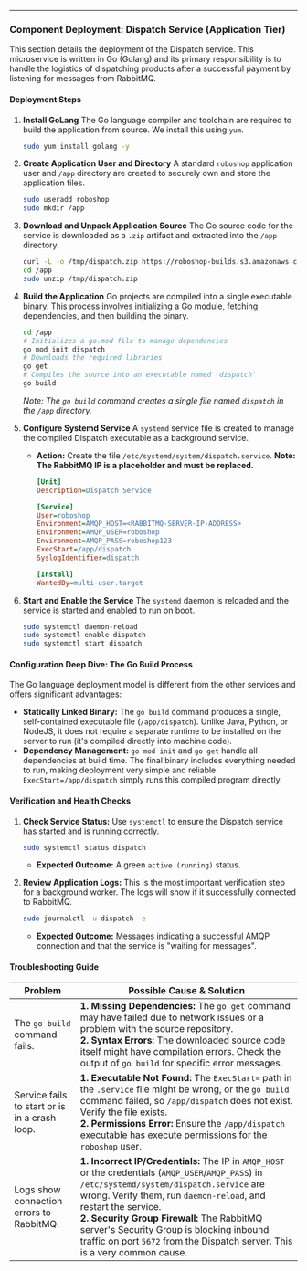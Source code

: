 ---

### Component Deployment: Dispatch Service (Application Tier)

This section details the deployment of the Dispatch service. This microservice is written in Go (Golang) and its primary responsibility is to handle the logistics of dispatching products after a successful payment by listening for messages from RabbitMQ.

#### Deployment Steps

1.  **Install GoLang**
    The Go language compiler and toolchain are required to build the application from source. We install this using `yum`.
    ```sh
    sudo yum install golang -y
    ```

2.  **Create Application User and Directory**
    A standard `roboshop` application user and `/app` directory are created to securely own and store the application files.
    ```sh
    sudo useradd roboshop
    sudo mkdir /app
    ```

3.  **Download and Unpack Application Source**
    The Go source code for the service is downloaded as a `.zip` artifact and extracted into the `/app` directory.
    ```sh
    curl -L -o /tmp/dispatch.zip https://roboshop-builds.s3.amazonaws.com/dispatch.zip
    cd /app
    sudo unzip /tmp/dispatch.zip
    ```

4.  **Build the Application**
    Go projects are compiled into a single executable binary. This process involves initializing a Go module, fetching dependencies, and then building the binary.
    ```sh
    cd /app
    # Initializes a go.mod file to manage dependencies
    go mod init dispatch
    # Downloads the required libraries
    go get
    # Compiles the source into an executable named 'dispatch'
    go build
    ```
    *Note: The `go build` command creates a single file named `dispatch` in the `/app` directory.*

5.  **Configure Systemd Service**
    A `systemd` service file is created to manage the compiled Dispatch executable as a background service.
    *   **Action:** Create the file `/etc/systemd/system/dispatch.service`. **Note: The RabbitMQ IP is a placeholder and must be replaced.**
        ```ini
        [Unit]
        Description=Dispatch Service

        [Service]
        User=roboshop
        Environment=AMQP_HOST=<RABBITMQ-SERVER-IP-ADDRESS>
        Environment=AMQP_USER=roboshop
        Environment=AMQP_PASS=roboshop123
        ExecStart=/app/dispatch
        SyslogIdentifier=dispatch

        [Install]
        WantedBy=multi-user.target
        ```

6.  **Start and Enable the Service**
    The `systemd` daemon is reloaded and the service is started and enabled to run on boot.
    ```sh
    sudo systemctl daemon-reload
    sudo systemctl enable dispatch
    sudo systemctl start dispatch
    ```

#### Configuration Deep Dive: The Go Build Process
The Go language deployment model is different from the other services and offers significant advantages:
*   **Statically Linked Binary:** The `go build` command produces a single, self-contained executable file (`/app/dispatch`). Unlike Java, Python, or NodeJS, it does not require a separate runtime to be installed on the server to run (it's compiled directly into machine code).
*   **Dependency Management:** `go mod init` and `go get` handle all dependencies at build time. The final binary includes everything needed to run, making deployment very simple and reliable. `ExecStart=/app/dispatch` simply runs this compiled program directly.

#### Verification and Health Checks

1.  **Check Service Status:** Use `systemctl` to ensure the Dispatch service has started and is running correctly.
    ```sh
    sudo systemctl status dispatch
    ```
    *   **Expected Outcome:** A green `active (running)` status.

2.  **Review Application Logs:** This is the most important verification step for a background worker. The logs will show if it successfully connected to RabbitMQ.
    ```sh
    sudo journalctl -u dispatch -e
    ```
    *   **Expected Outcome:** Messages indicating a successful AMQP connection and that the service is "waiting for messages".

#### Troubleshooting Guide

| Problem                                | Possible Cause & Solution                                                                                                                                                                                                                                                                                       |
|----------------------------------------|----------------------------------------------------------------------------------------------------------------------------------------------------------------------------------------------------------------------------------------------------------------------------------------------------------------|
| The `go build` command fails.          | **1. Missing Dependencies:** The `go get` command may have failed due to network issues or a problem with the source repository. <br> **2. Syntax Errors:** The downloaded source code itself might have compilation errors. Check the output of `go build` for specific error messages. |
| Service fails to start or is in a crash loop. | **1. Executable Not Found:** The `ExecStart=` path in the `.service` file might be wrong, or the `go build` command failed, so `/app/dispatch` does not exist. Verify the file exists. <br> **2. Permissions Error:** Ensure the `/app/dispatch` executable has execute permissions for the `roboshop` user. |
| Logs show connection errors to RabbitMQ. | **1. Incorrect IP/Credentials:** The IP in `AMQP_HOST` or the credentials (`AMQP_USER`/`AMQP_PASS`) in `/etc/systemd/system/dispatch.service` are wrong. Verify them, run `daemon-reload`, and restart the service. <br> **2. Security Group Firewall:** The RabbitMQ server's Security Group is blocking inbound traffic on port `5672` from the Dispatch server. This is a very common cause. |
